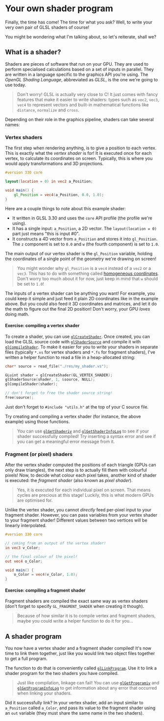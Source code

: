 # Your own shader program

Finally, the time has come! The time for what you ask? Well, to write your very
own pair of GLSL shaders of course!

You might be wondering what I'm talking about, so let's reiterate, shall we?

## What is a shader?

Shaders are pieces of software that run on your GPU. They are used to perform
specialised calculations based on a set of inputs in parallel. They are written
in a language specific to the graphics API you're using. The _OpenGL Shading
Language_, abbreviated as _GLSL_, is the one we're going to use today.

> Don't worry! GLSL is actually very close to C! It just comes with fancy
> features that make it easier to write shaders: types such as `vec2`, `vec3`,
> `vec4` to represent vectors and built-in mathematical functions like
> `distance`, `normalize` and `cross`.

Depending on their role in the graphics pipeline, shaders can take several
names:

### Vertex shaders

The first step when rendering anything, is to give a position to each vertex.
This is exactly what the _vertex shader_ is for! It is executed once for each
vertex, to calculate its coordinates on screen. Typically, this is where you
would apply transformations and 3D projections.

```glsl
#version 330 core

layout(location = 0) in vec2 a_Position;

void main() {
    gl_Position = vec4(a_Position, 0.0, 1.0);
}
```

Here are a couple things to note about this example shader:

- It written in GLSL 3.30 and uses the `core` API profile (the profile we're
  using).
- It has a single input: `a_Position`, a 2D vector. The `layout(location = 0)`
  part just means "this is input #0".
- It constructs a 4D vector from `a_Position` and stores it into `gl_Position`.
  The `z` component is set to `0.0` and `w` (the fourth component) is set to
  `1.0`.

The main output of our vertex shader is the `gl_Position` variable, holding the
coordinates of a single point of the geometry we're drawing on screen!

> You might wonder why `gl_Position` is a `vec4` instead of a `vec2` or a
> `vec3`. This has to do with something called [homogeneous coordinates]. Don't
> worry too much about it for now, just keep in mind that `w` should be set to
> `1.0`!

[homogeneous coordinates]: https://en.wikipedia.org/wiki/Homogeneous_coordinates

The inputs of a vertex shader can be anything you want! For example, you could
keep it simple and just feed it plain 2D coordinates like in the example above.
But you could also feed it 3D coordinates and matrices, and let it do the math
to figure out the final 2D position! Don't worry, your GPU _loves_ doing math.

#### Exercise: compiling a vertex shader

To create a shader, you can use [`glCreateShader`]. Once created, you can load
the GLSL source code with [`glShaderSource`] and compile it with
[`glCompileShader`]. To make it easier for you to write your shaders in separate
files (typically `*.vs` for vertex shaders and `*.fs` for fragment shaders),
I've written a helper function to read a file in a heap-allocated string:

```c
char* source = read_file("./res/my_shader.vs");

GLuint shader = glCreateShader(GL_VERTEX_SHADER);
glShaderSource(shader, 1, &source, NULL);
glCompileShader(shader);

// don't forget to free the shader source string!
free(source);
```

Just don't forget to `#include "utils.h"` at the top of your C source file.

Try creating and compiling a vertex shader (for instance, the above example)
using those functions.

> You can use [`glGetShaderiv`] and [`glGetShaderInfoLog`] to see if your shader
> successfully compiled! Try inserting a syntax error and see if you can get a
> meaningful error message from it.

### Fragment (or pixel) shaders

After the vertex shader computed the positions of each triangle (GPUs can only
draw triangles), the next step is to actually fill them with colourful pixels!
Now, to decide what colour each pixel takes, another kind of shader is executed:
the _fragment shader_ (also known as _pixel shader_).

> Yes, it is executed for each individual pixel on screen. That means cycles are
> precious at this stage! Luckily, this is what modern GPUs are optimised for.

Unlike the vertex shader, you cannot _directly_ feed per-pixel input to your
fragment shader. However, you can pass variables from your vertex shader to your
fragment shader! Different values between two vertices will be linearly
interpolated.

```glsl
#version 330 core

// coming from an output of the vertex shader!
in vec3 v_Color;

// the final colour of the pixel!
out vec4 o_Color;

void main() {
    o_Color = vec4(v_Color, 1.0);
}
```

#### Exercise: compiling a fragment shader

Fragment shaders are compiled the exact same way as vertex shaders (don't forget
to specify `GL_FRAGMENT_SHADER` when creating it though).

> Because of how similar it is to compile vertex and fragment shaders, maybe you
> could write a helper function to do it for you...

## A shader program

You now have a vertex shader and a fragment shader compiled! It's now time to
link them together, just like you would link two object files together to get a
full program.

The function to do that is conveniently called [`glLinkProgram`]. Use it to link
a shader program for the two shaders you have compiled.

> Just like compilation, linkage can fail! You can use [`glGetProgramiv`] and
> [`glGetProgramInfoLog`] to get information about any error that occurred when
> linking your shaders.

Did it successfully link? In your vertex shader, add an input similar to
`a_Position` called `a_Color`, and pass its value to the fragment shader using
an `out` variable (they must share the same name in the two shaders).

[`glcreateshader`]:
  https://www.khronos.org/registry/OpenGL-Refpages/gl4/html/glCreateShader.xhtml
[`glshadersource`]:
  https://www.khronos.org/registry/OpenGL-Refpages/gl4/html/glShaderSource.xhtml
[`glcompileshader`]:
  https://www.khronos.org/registry/OpenGL-Refpages/gl4/html/glCompileShader.xhtml
[`glgetshaderiv`]:
  https://www.khronos.org/registry/OpenGL-Refpages/gl4/html/glGetShader.xhtml
[`glgetshaderinfolog`]:
  https://www.khronos.org/registry/OpenGL-Refpages/gl4/html/glGetShaderInfoLog.xhtml
[`gllinkprogram`]:
  https://www.khronos.org/registry/OpenGL-Refpages/gl4/html/glLinkProgram.xhtml
[`glgetprogramiv`]:
  https://www.khronos.org/registry/OpenGL-Refpages/gl4/html/glGetProgram.xhtml
[`glgetprograminfolog`]:
  https://www.khronos.org/registry/OpenGL-Refpages/gl4/html/glGetProgramInfoLog.xhtml
